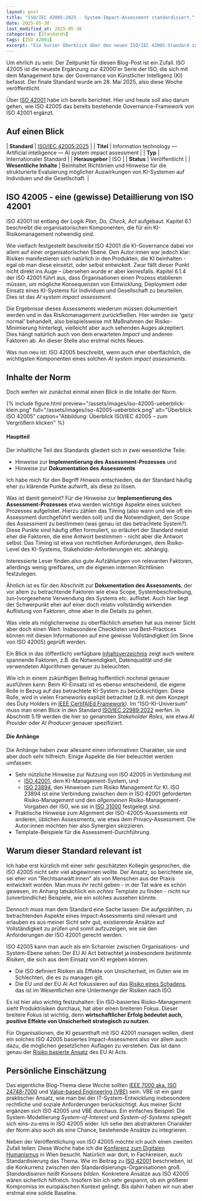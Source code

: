 ```yaml
---
layout: post
title: "ISO/IEC 42005:2025 - System-Impact-Assessment standardisiert."
date: 2025-05-30
last_modified_at: 2025-05-30
categories: [Standards]
tags: [ISO 42001]
excerpt: "Ein kurzer Überblick über den neuen ISO/IEC 42005-Standard zum Impact-Assessment für KI-Systeme und die dadurch entstehende Brücke zwischen ISO 42001 und EU AI Act."
---
```


Um ehrlich zu sein: Der Zeitpunkt für diesen Blog-Post ist ein
Zufall. ISO 42005 ist die neueste Ergänzung zur 42000'er Serie der ISO,
die sich mit dem Management bzw. der Governance von Künstlicher
Intelligenz (KI) befasst. Der finale Standard wurde am 28. Mai 2025,
also diese Woche veröffentlicht.

Über [ISO
42001](/standards/2025/05/20/kurz-erklaert-iso-iec-42001-2023.html)
habe ich bereits berichtet. Hier und heute soll also darum gehen, wie
ISO 42005 das bereits bestehende Governance-Framework von ISO 42001
ergänzt.

## Auf einen Blick

| **Standard** | [ISO/IEC 42005:2025](https://www.iso.org/standard/44545.html) |
| **Titel** | Information technology — Artificial intelligence — AI system impact assessment |
| **Typ** | Internationaler Standard |
| **Herausgeber** | ISO |
| **Status** | Veröffentlicht |
| **Wesentliche Inhalte** | Beinhaltet Richtlinien und Hinweise für die strukturierte Evaluierung möglicher Auswirkungen von KI-Systemen auf Individuen und die Gesellschaft. |

## ISO 42005 - eine (gewisse) Detaillierung von ISO 42001
ISO 42001 ist entlang der Logik *Plan, Do, Check, Act*
aufgebaut. Kapitel 6.1 beschreibt die organisatorischen Komponenten,
die für ein KI-Risikomanagement notwendig sind.

Wie vielfach festgestellt beschreibt ISO 42001 die KI-Governance dabei
vor allem auf einer organisatorischen Ebene. Den Autor:innen war
jedoch klar: Risiken manifestieren sich natürlich in den Produkten,
die KI beinhalten - egal ob man diese einsetzt, oder selbst
entwickelt. Zwar fällt dieser Punkt nicht direkt ins Auge – übersehen
wurde er aber keinesfalls. Kapitel 6.1.4 der ISO 42001 führt aus, dass
Organisationen einen Prozess etablieren müssen, um mögliche
Konsequenzen von Entwicklung, Deployment oder Einsatz eines KI-Systems
für Individuen und Gesellschaft zu beurteilen. Dies ist das *AI system
impact assessment*.

Die Ergebnisse dieses Assessments wiederum müssen dokumentiert werden
und in das Risikomanagement zurückfließen. Hier werden sie 'ganz
normal' behandelt, also beispielsweise mit Maßnahmen der
Risiko-Minimierung hinterlegt, vielleicht aber auch sehenden Auges
akzeptiert. Dies hängt natürlich auch von dem erwarteten *Impact* und
anderen Faktoren ab. An dieser Stelle also erstmal nichts Neues. 

Was nun neu ist: ISO 42005 beschreibt, wenn auch eher oberflächlich,
die wichtigsten Komponenten eines solchen *AI system impact
assessments*.

## Inhalte der Norm
Doch werfen wir zunächst einmal einen Blick in die Inhalte der Norm.

{% include figure.html preview="/assets/images/iso-42005-ueberblick-klein.png" full="/assets/images/iso-42005-ueberblick.png" alt="Überblick ISO 42005" caption="Abbildung: Überblick ISO/IEC 42005 – zum Vergrößern klicken" %} 

#### Hauptteil
Der inhaltliche Teil des Standards gliedert sich in zwei wesentliche
Teile:

* Hinweise zur **Implementierung des Assessment-Prozesses** und
* Hinweise zur **Dokumentation des Assessments**

Ich habe mich für den Begriff *Hinweis* entschieden, da der Standard
häufig eher zu klärende Punkte aufwirft, als diese zu lösen.

Was ist damit gemeint? Für die Hinweise zur **Implementierung des
Assessment-Prozesses** etwa werden wichtige Aspekte eines solchen
Prozesses aufgelistet. Hierzu zählen das Timing (also wann und wie oft
ein Assessment durchgeführt werden soll) und die Notwendigkeit, den
Scope des Assessment zu bestimmen (was genau ist das betrachtete
System?). Diese Punkte sind häufig offen formuliert, so erläutert der
Standard meist eher die Faktoren, die eine Antwort bestimmen - nicht
aber die Antwort selbst. Das Timing ist etwa von rechtlichen
Anforderungen, dem Risiko-Level des KI-Systems,
Stakeholder-Anforderungen etc. abhängig.

Interessierte Leser finden also gute Aufzählungen von relevanten
Faktoren, allerdings wenig greifbares, um die eigenen internen
Richtlinien festzulegen.

Ähnlich ist es für den Abschnitt zur **Dokumentation des
Assessments**, der vor allem zu betrachtende Faktoren wie etwa Scope,
Systembeschreibung, (un-)vorgesehene Verwendung des Systems
etc. auflistet. Auch hier liegt der Schwerpunkt eher auf einer doch
relativ vollständig wirkenden Auflistung von Faktoren, ohne aber in
die Details zu gehen.

Was viele als möglicherweise zu oberflächlich ansehen hat aus meiner
Sicht aber doch einen Wert: Insbesondere Checklisten und
Best-Practices können mit diesen Informationen auf eine gewisse
Vollständigkeit (im Sinne von ISO 42005) geprüft werden.

Ein Blick in das (öffentlich) verfügbare
[Inhaltsverzeichnis](https://www.iso.org/obp/ui/en/#iso:std:iso-iec:42005:ed-1:v1:en)
zeigt auch weitere spannende Faktoren, z.B. die Notwendigkeit,
Datenqualität und die verwendeten Algorithmen genauer zu beleuchten.

Wie ich in einem zukünftigen Beitrag hoffentlich nochmal genauer
ausführen kann: Beim KI-Einsatz ist es ebenso entscheidend, die eigene
Rolle in Bezug auf das betrachtete KI-System zu berücksichtigen. Diese
Rolle, wird in vielen Frameworks explizit betrachtet (z.B. mit dem
Konzept des Duty Holders im [IEEE CertifAIEd
Framework](https://standards.ieee.org/products-programs/icap/ieee-certifaied/professional-certification/)). Im
"ISO-KI-Universum" muss man einen Blick in den Standard [ISO/IEC
22989:2022](https://www.iso.org/standard/74296.html) werfen. In
Abschnitt 5.19 werden die hier so genannten *Stakeholder Roles*, wie
etwa *AI Provider* oder *AI Producer* genauer spezifiziert.

#### Die Anhänge
Die Anhänge haben zwar allesamt einen informativen Charakter, sie sind
aber doch sehr hilfreich. Einige Aspekte die hier beleuchtet werden
umfassen:

* Sehr nützliche Hinweise zur Nutzung von ISO 42005 in Verbindung mit
  * [ISO 42001](https://www.iso.org/standard/81230.html), dem
    KI-Management-System, und
  * [ISO 23894](https://www.iso.org/standard/77304.html), den
    Hinweisen zum Risiko Management für KI. ISO 23894 ist eine
    Verbindung zwischen dem in ISO 42001 geforderten Risiko-Management
    und den *allgemeinen* Risiko-Management-Vorgaben der ISO, wie sie
    in [ISO 31000](https://www.iso.org/standard/65694.html) festgelegt sind.
* Praktische Hinweise zum Alignment der ISO-42005-Assessments mit
  anderen, üblichen Assessments, wie etwa dem Privacy-Assessment. Die
  Autor:innen möchten hier also Synergien skizzieren.
* Template-Beispiele für die Assessment-Durchführung. 

## Warum dieser Standard relevant ist
Ich habe erst kürzlich mit einer sehr geschätzten Kollegin
gesprochen, die ISO 42005 nicht sehr viel abgewinnen wollte. Der
Ansatz, so berichtete sie, sei eher von "Rechtsanwält:innen" als von
Menschen aus der Praxis entwickelt worden. Man muss ihr recht geben -
in der Tat wäre es schön gewesen, im Anhang tatsächlich ein _echtes_
Template zu finden - nicht nur (unverbindliche) Beispiele, wie ein
solches aussehen könnte.

Dennoch muss man dem Standard eine Sache lassen: Die aufgezählten, zu
betrachtenden Aspekte eines Impact-Assessments sind relevant und
erlauben es aus meiner Sicht sehr gut, existierende Ansätze auf
Vollständigkeit zu prüfen und somit aufzuzeigen, wie sie den
Anforderungen der ISO 42001 gerecht werden.

ISO 42005 kann man auch als ein Scharnier zwischen Organisations- und
System-Ebene sehen: Der EU AI Act betrachtet ja insbesondere
*bestimmte Risiken*, die sich aus dem Einsatz von KI ergeben können. 
* Die ISO definiert Risiken als Effekte von Unsicherheit, im Guten wie
  im Schlechten, die es zu managen gilt.
* Die EU und der EU AI Act fokussieren auf das [Risiko eines
  Schadens](https://artificialintelligenceact.eu/de/article/3/), das
  ist im Wesentlichen eine Untermenge der Risiken nach ISO.

Es ist hier also wichtig festzuhalten: Ein ISO-basiertes
Risiko-Management sieht Produktrisiken durchaus, hat aber einen
breiteren Fokus. Dieser breitere Fokus ist wichtig, denn
**wirtschaftlicher Erfolg bedeutet auch, positive Effekte von
Unsicherheit strategisch zu nutzen**.

Für Organisationen, die KI gesamthaft mit ISO 42001 managen wollen,
dient ein solches ISO 42005 basiertes Impact-Assessment also vor allem
auch dazu, die möglichen gesetzlichen Auflagen zu verstehen. Das ist
dann genau der [Risiko basierte
Ansatz](https://digital-strategy.ec.europa.eu/en/policies/regulatory-framework-ai)
des EU AI Acts.

## Persönliche Einschätzung
Das eigentliche Blog-Thema diese Woche sollten [IEEE 7000 aka. ISO
24748-7000](https://standards.ieee.org/ieee/24748-7000/11098/) und
[Value-based Engineering (VBE)](https://value-based.engineering)
sein. VBE ist ein ganz praktischer Ansatz, wie man bei der
IT-System-Entwicklung insbesondere rechtliche und soziale
Anforderungen berücksichtigt. Aus meiner Sicht ergänzen sich ISO
42005 und VBE durchaus. Ein einfaches Beispiel: Die
System-Modellierung *System-of-Interest* und *System-of-Systems*
spiegelt sich eins-zu-eins in ISO 42005 wider. Ich sehe den
abstrakteren Charakter der Norm also auch als eine Chance, bestehende
Ansätze zu integrieren.

Neben der Veröffentlichung von ISO 42005 möchte ich auch einen zweiten
Zufall teilen: Diese Woche habe ich die [Konferenz zum Digitalen
Humanismus](https://digitalhumanism.at/digihum-25/) in Wien
besucht. Natürlich war dort, in Fachkreisen, auch Standardisierung das
Thema. Wie im Beitrag zu [ISO
42001](/standards/2025/05/20/kurz-erklaert-iso-iec-42001-2023.html)
beschrieben, ist die Konkurrenz zwischen den
Standardisierungs-Organisationen groß. *Standardisieren heißt Konsens
bilden*. Konkretere Ansätze aus ISO 42005 wären sicherlich
hilfreich. Insofern bin ich sehr gespannt, ob ein größerer Kompromiss
im europäischen Kontext gelingt. Bis dahin haben wir nun aber erstmal
eine solide Baseline.
